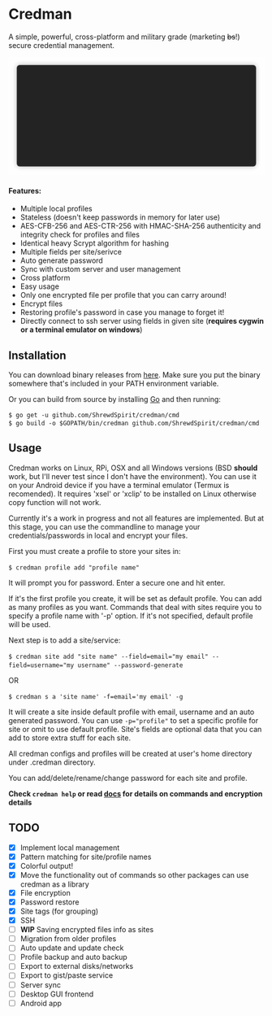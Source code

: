 Credman
=====
A simple, powerful, cross-platform and military grade (marketing ~~bs~~!) secure credential management.

<p align="center"><img src="/img/demo.gif?raw=true"/></p>

#### Features:
- Multiple local profiles
- Stateless (doesn't keep passwords in memory for later use)
- AES-CFB-256 and AES-CTR-256 with HMAC-SHA-256 authenticity and integrity check for profiles and files
- Identical heavy Scrypt algorithm for hashing
- Multiple fields per site/serivce
- Auto generate password
- Sync with custom server and user management
- Cross platform
- Easy usage
- Only one encrypted file per profile that you can carry around!
- Encrypt files
- Restoring profile's password in case you manage to forget it!
- Directly connect to ssh server using fields in given site (**requires cygwin or a terminal emulator on windows**)

## Installation
You can download binary releases from [here](https://github.com/ShrewdSpirit/credman/releases). Make sure you put the binary somewhere that's included in your PATH environment variable.

Or you can build from source by installing [Go](https://golang.org/) and then running:

```
$ go get -u github.com/ShrewdSpirit/credman/cmd
$ go build -o $GOPATH/bin/credman github.com/ShrewdSpirit/credman/cmd
```

## Usage
Credman works on Linux, RPi, OSX and all Windows versions (BSD **should** work, but I'll never test since I don't have the environment). You can use it on your Android device if you have a terminal emulator (Termux is recomended).
It requires 'xsel' or 'xclip' to be installed on Linux otherwise copy function will not work.

Currently it's a work in progress and not all features are implemented. But at this stage, you can use the commandline to manage your credentials/passwords in local and encrypt your files.

First you must create a profile to store your sites in:

`$ credman profile add "profile name"`

It will prompt you for password. Enter a secure one and hit enter.

If it's the first profile you create, it will be set as default profile. You can add as many profiles as you want.
Commands that deal with sites require you to specify a profile name with '-p' option. If it's not specified, default profile will be used.

Next step is to add a site/service:

`$ credman site add "site name" --field=email="my email" --field=username="my username" --password-generate`

OR

`$ credman s a 'site name' -f=email='my email' -g`

It will create a site inside default profile with email, username and an auto generated password.
You can use `-p="profile"` to set a specific profile for site or omit to use default profile.
Site's fields are optional data that you can add to store extra stuff for each site.

All credman configs and profiles will be created at user's home directory under .credman directory.

You can add/delete/rename/change password for each site and profile.

**Check `credman help` or read [docs](https://github.com/ShrewdSpirit/credman/blob/master/Docs.md) for details on commands and encryption details**

## TODO
- [x] Implement local management
- [x] Pattern matching for site/profile names
- [x] Colorful output!
- [x] Move the functionality out of commands so other packages can use credman as a library
- [x] File encryption
- [x] Password restore
- [x] Site tags (for grouping)
- [x] SSH
- [ ] **WIP** Saving encrypted files info as sites
- [ ] Migration from older profiles
- [ ] Auto update and update check
- [ ] Profile backup and auto backup
- [ ] Export to external disks/networks
- [ ] Export to gist/paste service
- [ ] Server sync
- [ ] Desktop GUI frontend
- [ ] Android app
